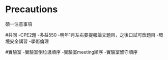 # Precautions
碩一注意事項

#共同
-CPE2題
-多益550
-明年1月左右要提報論文題目，之後口試可改題目
-環境安全講習
-學術倫理

#實驗室
-實驗室倒垃圾順序
-實驗室meeting順序
-實驗室留守順序
